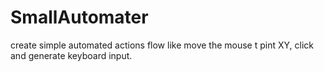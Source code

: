 # SmallAutomater

create simple automated actions flow like move the mouse t pint XY, click and generate keyboard input.
